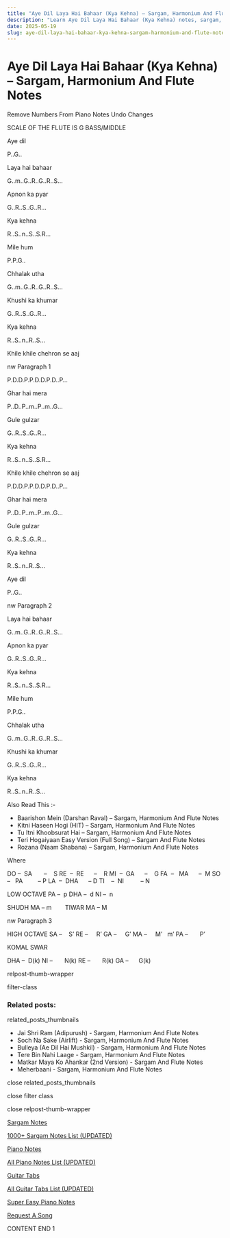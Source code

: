 ```yaml
---
title: "Aye Dil Laya Hai Bahaar (Kya Kehna) – Sargam, Harmonium And Flute Notes"
description: "Learn Aye Dil Laya Hai Bahaar (Kya Kehna) notes, sargam, harmonium notations and flute notes. Easy step-by-step tutorial for beginners."
date: 2025-05-19
slug: aye-dil-laya-hai-bahaar-kya-kehna-sargam-harmonium-and-flute-notes
---
```


# Aye Dil Laya Hai Bahaar (Kya Kehna) – Sargam, Harmonium And Flute Notes

Remove Numbers From Piano Notes
Undo Changes

SCALE OF THE FLUTE IS G BASS/MIDDLE

Aye dil

P..G..

Laya hai bahaar

G..m..G..R..G..R..S…

Apnon ka pyar

G..R..S..G..R…

Kya kehna

R..S..n..S..S.R…

Mile hum

P.P.G..

Chhalak utha

G..m..G..R..G..R..S…

Khushi ka khumar

G..R..S..G..R…

Kya kehna

R..S..n..R..S…

Khile khile chehron se aaj

nw Paragraph 1

P.D.D.P.P.D.D.P.D..P…

Ghar hai mera

P..D..P..m..P..m..G…

Gule gulzar

G..R..S..G..R…

Kya kehna

R..S..n..S..S.R…

Khile khile chehron se aaj

P.D.D.P.P.D.D.P.D..P…

Ghar hai mera

P..D..P..m..P..m..G…

Gule gulzar

G..R..S..G..R…

Kya kehna

R..S..n..R..S…

Aye dil

P..G..

nw Paragraph 2

Laya hai bahaar

G..m..G..R..G..R..S…

Apnon ka pyar

G..R..S..G..R…

Kya kehna

R..S..n..S..S.R…

Mile hum

P.P.G..

Chhalak utha

G..m..G..R..G..R..S…

Khushi ka khumar

G..R..S..G..R…

Kya kehna

R..S..n..R..S…

Also Read This :-

* Baarishon Mein (Darshan Raval) – Sargam, Harmonium And Flute Notes
* Kitni Haseen Hogi (HIT) – Sargam, Harmonium And Flute Notes
* Tu Itni Khoobsurat Hai – Sargam, Harmonium And Flute Notes
* Teri Hogaiyaan Easy Version (Full Song) – Sargam And Flute Notes
* Rozana (Naam Shabana) – Sargam, Harmonium And Flute Notes

Where

DO –  SA       –    S
RE  –  RE      –    R
MI  –  GA      –    G
FA  –   MA      –  M
SO  –   PA         – P
LA  –  DHA      – D
TI    –  NI          – N

LOW OCTAVE
PA –  p
DHA –  d
NI –  n

SHUDH MA – m        TIWAR MA – M

nw Paragraph 3

HIGH OCTAVE
SA –    S’
RE –     R’
GA –     G’
MA –     M’   m’
PA –       P’

KOMAL SWAR

DHA –  D(k)
NI –       N(k)
RE –       R(k)
GA –      G(k)

relpost-thumb-wrapper

filter-class

### Related posts:

related_posts_thumbnails

* Jai Shri Ram (Adipurush) - Sargam, Harmonium And Flute Notes
* Soch Na Sake (Airlift) - Sargam, Harmonium And Flute Notes
* Bulleya (Ae Dil Hai Mushkil) - Sargam, Harmonium And Flute Notes
* Tere Bin Nahi Laage - Sargam, Harmonium And Flute Notes
* Matkar Maya Ko Ahankar (2nd Version) - Sargam And Flute Notes
* Meherbaani - Sargam, Harmonium And Flute Notes

close related_posts_thumbnails

close filter class

close relpost-thumb-wrapper

[Sargam Notes](https://www.notationsworld.com/sargam-notes.html)

[1000+ Sargam Notes List (UPDATED)](https://www.notationsworld.com/all-songs-list-sargam-notes.html)

[Piano Notes](https://www.notationsworld.com/piano-notes.html)

[All Piano Notes List (UPDATED)](https://www.notationsworld.com/all-songs-list-piano-notes.html)

[Guitar Tabs](https://www.notationsworld.com/guitar-tabs.html)

[All Guitar Tabs List (UPDATED)](https://www.notationsworld.com/all-songs-list-guitar-tabs.html)

[Super Easy Piano Notes](https://studywall.in/)

[Request A Song](https://www.notationsworld.com/request-a-song.html)

CONTENT END 1

